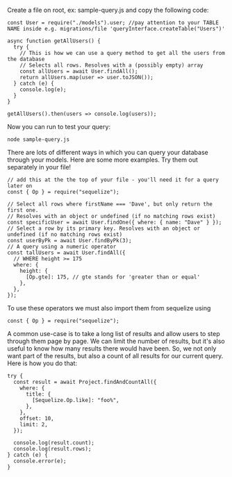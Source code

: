 Create a file on root, ex: sample-query.js and copy the following code:

    const User = require("./models").user; //pay attention to your TABLE NAME inside e.g. migrations/file 'queryInterface.createTable("Users")'

    async function getAllUsers() {
      try {
        // This is how we can use a query method to get all the users from the database
        // Selects all rows. Resolves with a (possibly empty) array
        const allUsers = await User.findAll();
        return allUsers.map(user => user.toJSON());
      } catch (e) {
        console.log(e);
      }
    }

    getAllUsers().then(users => console.log(users));

Now you can run to test your query:

`node sample-query.js`

There are lots of different ways in which you can query your database through your models. Here are some more examples. Try them out separately in your file!

    // add this at the the top of your file - you'll need it for a query later on
    const { Op } = require("sequelize");

    // Select all rows where firstName === 'Dave', but only return the first one.
    // Resolves with an object or undefined (if no matching rows exist)
    const specificUser = await User.findOne({ where: { name: "Dave" } });
    // Select a row by its primary key. Resolves with an object or undefined (if no matching rows exist)
    const userByPk = await User.findByPk(3);
    // A query using a numeric operator
    const tallUsers = await User.findAll({
      // WHERE height >= 175
      where: {
        height: {
          [Op.gte]: 175, // gte stands for 'greater than or equal'
        },
      },
    });

To use these operators we must also import them from sequelize using

`const { Op } = require("sequelize");`

A common use-case is to take a long list of results and allow users to step through them page by page. We can limit the number of results, but it's also useful to know how many results there would have been. So, we not only want part of the results, but also a count of all results for our current query. Here is how you do that:

    try {
      const result = await Project.findAndCountAll({
        where: {
          title: {
            [Sequelize.Op.like]: "foo%",
          },
        },
        offset: 10,
        limit: 2,
      });

      console.log(result.count);
      console.log(result.rows);
    } catch (e) {
      console.error(e);
    }
